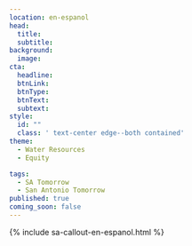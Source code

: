 ```yaml
---
location: en-espanol
head:
  title:
  subtitle:
background:
  image:
cta:
  headline:
  btnLink:
  btnType:
  btnText:
  subtext:
style:
  id: ""
  class: ' text-center edge--both contained'
theme:
  - Water Resources
  - Equity

tags:
  - SA Tomorrow
  - San Antonio Tomorrow
published: true
coming_soon: false
---
```


{% include sa-callout-en-espanol.html %}
